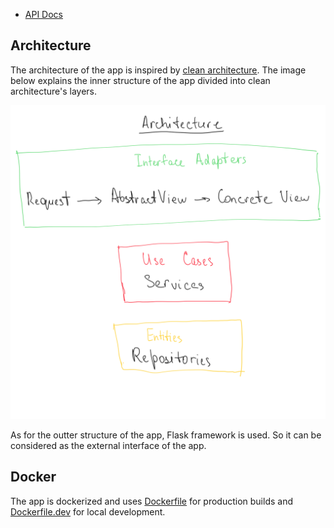 
- [API Docs](https://documenter.getpostman.com/view/1604017/RznBLzAk)


## Architecture

The architecture of the app is inspired by [clean architecture](https://blog.cleancoder.com/uncle-bob/2012/08/13/the-clean-architecture.html). The image below explains the inner structure of the app divided into clean architecture's layers.

<div align="center">
    <img src="./architecture.png" />
</div>

As for the outter structure of the app, Flask framework is used. So it can be considered as the external interface of the app.

## Docker

The app is dockerized and uses [Dockerfile](./Dockerfile) for production builds and [Dockerfile.dev](./Dockerfile.dev) for local development.